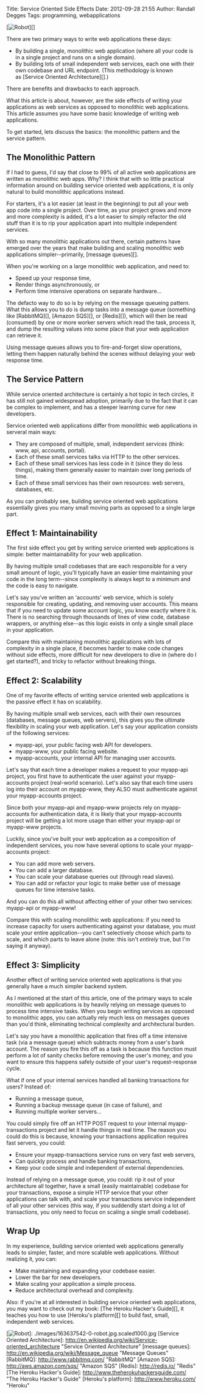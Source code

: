 Title: Service Oriented Side Effects
Date: 2012-09-28 21:55
Author: Randall Degges
Tags: programming, webapplications


[![Robot][]][]

There are two primary ways to write web applications these days:

-   By building a single, monolithic web application (where all your code is in
    a single project and runs on a single domain).
-   By building lots of small independent web services, each one with their own
    codebase and URL endpoint. (This methodology is known as [Service Oriented
    Architecture][].)

There are benefits and drawbacks to each approach.

What this article is about, however, are the side effects of writing your
applications as web services as opposed to monolithic web applications. This
article assumes you have some basic knowledge of writing web applications.

To get started, lets discuss the basics: the monolithic pattern and the service
pattern.


## The Monolithic Pattern

If I had to guess, I'd say that close to 99% of all active web applications are
written as monolithic web apps. Why? I think that with so little practical
information around on building service oriented web applications, it is only
natural to build monolithic applications instead.

For starters, it's a lot easier (at least in the beginning) to put all your web
app code into a single project. Over time, as your project grows and more and
more complexity is added, it's a lot easier to simply refactor the old stuff
than it is to rip your application apart into multiple independent services.

With so many monolithic applications out there, certain patterns have emerged
over the years that make building and scaling monolithic web applications
simpler--primarily, [message queues][].

When you're working on a large monolithic web application, and need to:

-   Speed up your response time,
-   Render things asynchronously, or
-   Perform time intensive operations on separate hardware...

The defacto way to do so is by relying on the message queueing pattern. What
this allows you to do is dump tasks into a message queue (something
like [RabbitMQ][], [Amazon SQS][], or [Redis][]), which will then be read
(consumed) by one or more worker servers which read the task, process it, and
dump the resulting values into some place that your web application can retrieve
it.

Using message queues allows you to fire-and-forget slow operations, letting them
happen naturally behind the scenes without delaying your web response time.


## The Service Pattern

While service oriented architecture is certainly a hot topic in tech circles, it
has still not gained widespread adoption, primarily due to the fact that it can
be complex to implement, and has a steeper learning curve for new developers.

Service oriented web applications differ from monolithic web applications in
serveral main ways:

-   They are composed of multiple, small, independent services (think: www, api,
    accounts, portal).
-   Each of these small services talks via HTTP to the other services.
-   Each of these small services has less code in it (since they do less
    things), making them generally easier to maintain over long periods of time.
-   Each of these small services has their own resources: web servers,
    databases, etc.

As you can probably see, building service oriented web applications essentially
gives you many small moving parts as opposed to a single large part.


## Effect 1: Maintainability

The first side effect you get by writing service oriented web applications is
simple: better maintainability for your web application.

By having multiple small codebases that are each responsible for a very small
amount of logic, you'll typically have an easier time maintaining your code in
the long term--since complexity is always kept to a minimum and the code is easy
to navigate.

Let's say you've written an 'accounts' web service, which is solely responsible
for creating, updating, and removing user accounts. This means that if you need
to update some account logic, you know exactly where it is. There is no
searching through thousands of lines of view code, database wrappers, or
anything else--as this logic exists in only a single small place in your
application.

Compare this with maintaining monolithic applications with lots of complexity in
a single place, it becomes harder to make code changes without side effects,
more difficult for new developers to dive in (where do I get started?), and
tricky to refactor without breaking things.


## Effect 2: Scalability

One of my favorite effects of writing service oriented web applications is the
passive effect it has on scalability.

By having multiple small web services, each with their own resources (databases,
message queues, web servers), this gives you the ultimate flexibility in scaling
your web application. Let's say your application consists of the following
services:

-   myapp-api, your public facing web API for developers.
-   myapp-www, your public facing website.
-   myapp-accounts, your internal API for managing user accounts.

Let's say that each time a developer makes a request to your myapp-api project,
you first have to authenticate the user against your myapp-accounts project
(real-world scenario). Let's also say that each time users log into their
account on myapp-www, they ALSO must authenticate against your myapp-accounts
project.

Since both your myapp-api and myapp-www projects rely on myapp-accounts for
authentication data, it is likely that your myapp-accounts project will be
getting a lot more usage than either your myapp-api or myapp-www projects.

Luckily, since you've built your web application as a composition of independent
services, you now have several options to scale your myapp-accounts project:

-   You can add more web servers.
-   You can add a larger database.
-   You can scale your database queries out (through read slaves).
-   You can add or refactor your logic to make better use of message queues for
    time intensive tasks.

And you can do this all without affecting either of your other two services:
myapp-api or myapp-www!

Compare this with scaling monolithic web applications: if you need to increase
capacity for users authenticating against your database, you must scale your
entire application--you can't selectively choose which parts to scale, and which
parts to leave alone (note: this isn't *entirely* true, but I'm saying it
anyway).


## Effect 3: Simplicity

Another effect of writing service oriented web applications is that you
generally have a much simpler backend system.

As I mentioned at the start of this article, one of the primary ways to scale
monolithic web applications is by heavily relying on message queues to process
time intensive tasks. When you begin writing services as opposed to monolithic
apps, you can actually rely much less on messages queues than you'd think,
eliminating technical complexity and architectural burden.

Let's say you have a monolithic application that fires off a time intensive task
(via a message queue) which subtracts money from a user's bank account. The
reason you fire this off as a task is because this function must perform a lot
of sanity checks before removing the user's money, and you want to ensure this
happens safely outside of your user's request-response cycle.

What if one of your internal services handled all banking transactions for
users? Instead of:

-   Running a message queue,
-   Running a backup message queue (in case of failure), and
-   Running multiple worker servers...

You could simply fire off an HTTP POST request to your internal
myapp-transactions project and let it handle things in real time. The reason you
could do this is because, knowing your transactions application requires fast
servers, you could:

-   Ensure your myapp-transactions service runs on very fast web servers,
-   Can quickly process and handle banking transactions,
-   Keep your code simple and independent of external dependencies.

Instead of relying on a message queue, you could: rip it out of your
architecture all together, have a small (easily maintainable) codebase for your
transactions, expose a simple HTTP service that your other applications can talk
with, and scale your transactions service independent of all your other services
(this way, if you suddendly start doing a lot of transactions, you only need to
focus on scaling a single small codebase).


## Wrap Up

In my experience, building service oriented web applications generally leads to
simpler, faster, and more scalable web applications. Without realizing it, you
can:

-   Make maintaining and expanding your codebase easier.
-   Lower the bar for new developers.
-   Make scaling your application a simple process.
-   Reduce architectural overhead and complexity.

Also: if you're at all interested in building service oriented web applications,
you may want to check out my book: [The Heroku Hacker's Guide][], it teaches you
how to use [Heroku's platform][] to build fast, small, independent web services.


  [Robot]: http://getfile9.posterous.com/getfile/files.posterous.com/temp-2012-09-28/oDAFdAIiGdoojJafjmlazCpdaovvyjopdAwbBijHEppccBGuhhpIhxayuvbJ/robot.jpg.scaled696.jpg
  [![Robot][]]: ./images/163637542-0-robot.jpg.scaled1000.jpg
  [Service Oriented Architecture]: http://en.wikipedia.org/wiki/Service-oriented_architecture
    "Service Oriented Architecture"
  [message queues]: http://en.wikipedia.org/wiki/Message_queue "Message Queues"
  [RabbitMQ]: http://www.rabbitmq.com/ "RabbitMQ"
  [Amazon SQS]: http://aws.amazon.com/sqs/ "Amazon SQS"
  [Redis]: http://redis.io/ "Redis"
  [The Heroku Hacker's Guide]: http://www.theherokuhackersguide.com/
    "The Heroku Hacker's Guide"
  [Heroku's platform]: http://www.heroku.com/ "Heroku"
